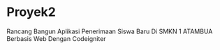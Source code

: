 # Proyek2
Rancang Bangun Aplikasi Penerimaan Siswa Baru Di SMKN 1 ATAMBUA Berbasis Web Dengan Codeigniter
